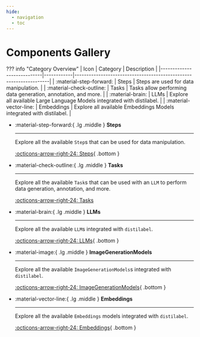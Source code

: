 ```yaml
---
hide:
  - navigation
  - toc
---
```

# Components Gallery

??? info "Category Overview" 
    | Icon                       | Category   | Description                                                       |
    |----------------------------|------------|-------------------------------------------------------------------|
    | :material-step-forward:    | Steps      | Steps are used for data manipulation.                            |
    | :material-check-outline:   | Tasks      | Tasks allow performing data generation, annotation, and more.    |
    | :material-brain:           | LLMs       | Explore all available Large Language Models integrated with distilabel. |
    | :material-vector-line:     | Embeddings | Explore all available Embeddings Models integrated with distilabel.    |

<div class="grid cards" markdown>

-   :material-step-forward:{ .lg .middle } __Steps__

    ---

    Explore all the available `Step`s that can be used for data manipulation.

    [:octicons-arrow-right-24: Steps](steps/index.md){ .bottom }

-   :material-check-outline:{ .lg .middle } __Tasks__

    ---

    Explore all the available `Task`s that can be used with an `LLM` to perform data generation, annotation, and more.

    [:octicons-arrow-right-24: Tasks](tasks/index.md)

-   :material-brain:{ .lg .middle } __LLMs__

    ---

    Explore all the available `LLM`s integrated with `distilabel`.

    [:octicons-arrow-right-24: LLMs](llms/index.md){ .bottom }

-   :material-image:{ .lg .middle } __ImageGenerationModels__

    ---

    Explore all the available `ImageGenerationModels`s integrated with `distilabel`.

    [:octicons-arrow-right-24: ImageGenerationModels](image_generation/index.md){ .bottom }

-   :material-vector-line:{ .lg .middle } __Embeddings__

    ---

    Explore all the available `Embeddings` models integrated with `distilabel`.

    [:octicons-arrow-right-24: Embeddings](embeddings/index.md){ .bottom }

</div>
